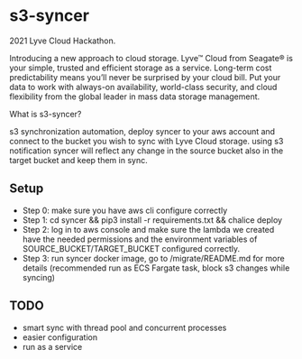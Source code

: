 # s3-syncer

2021 Lyve Cloud Hackathon.

Introducing a new approach to cloud storage. Lyve™ Cloud from Seagate® is your simple, trusted and efficient storage as a service. Long-term cost predictability means you’ll never be surprised by your cloud bill. Put your data to work with always-on availability, world-class security, and cloud flexibility from the global leader in mass data storage management.

What is s3-syncer?

s3 synchronization automation, deploy syncer to your aws account and connect to the bucket you wish to sync with Lyve Cloud storage.
using s3 notification syncer will reflect any change in the source bucket also in the target bucket and keep them in sync.

## Setup

- Step 0: make sure you have aws cli configure correctly
- Step 1: cd syncer && pip3 install -r requirements.txt && chalice deploy
- Step 2: log in to aws console and make sure the lambda we created have the needed permissions and the environment variables of SOURCE_BUCKET/TARGET_BUCKET configured correctly.
- Step 3: run syncer docker image, go to /migrate/README.md for more details (recommended run as ECS Fargate task, block s3 changes while syncing)

## TODO

- smart sync with thread pool and concurrent processes
- easier configuration
- run as a service
